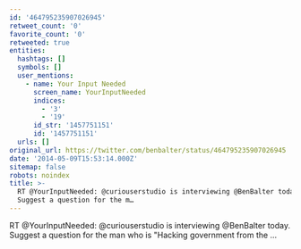 ```yaml
---
id: '464795235907026945'
retweet_count: '0'
favorite_count: '0'
retweeted: true
entities:
  hashtags: []
  symbols: []
  user_mentions:
    - name: Your Input Needed
      screen_name: YourInputNeeded
      indices:
        - '3'
        - '19'
      id_str: '1457751151'
      id: '1457751151'
  urls: []
original_url: https://twitter.com/benbalter/status/464795235907026945
date: '2014-05-09T15:53:14.000Z'
sitemap: false
robots: noindex
title: >-
  RT @YourInputNeeded: @curiouserstudio is interviewing @BenBalter today.
  Suggest a question for the m…
---
```


RT @YourInputNeeded: @curiouserstudio is interviewing @BenBalter today. Suggest a question for the man who is "Hacking government from the …